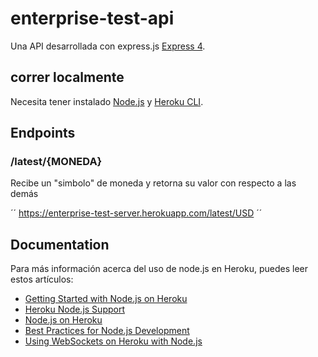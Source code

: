 # enterprise-test-api

Una API desarrollada con express.js [Express 4](http://expressjs.com/).


## correr localmente

Necesita tener instalado [Node.js](http://nodejs.org/) y [Heroku CLI](https://cli.heroku.com/).

## Endpoints

### /latest/{MONEDA}

Recibe un "simbolo" de moneda y retorna su valor con respecto a las demás

´´
https://enterprise-test-server.herokuapp.com/latest/USD
´´

## Documentation

Para más información acerca del uso de node.js en Heroku, puedes leer estos artículos:

- [Getting Started with Node.js on Heroku](https://devcenter.heroku.com/articles/getting-started-with-nodejs)
- [Heroku Node.js Support](https://devcenter.heroku.com/articles/nodejs-support)
- [Node.js on Heroku](https://devcenter.heroku.com/categories/nodejs)
- [Best Practices for Node.js Development](https://devcenter.heroku.com/articles/node-best-practices)
- [Using WebSockets on Heroku with Node.js](https://devcenter.heroku.com/articles/node-websockets)
